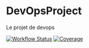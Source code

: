 # DevOpsProject
Le projet de devops


[![Workflow Status](https://img.shields.io/github/workflow/status/haskaris/DevOpsProject/CI)](https://shields.io/)
[![Coverage](https://img.shields.io/codecov/c/gh/haskaris/DevOpsProject?token=6aaf9234-f1ed-4762-8d69-83eeb219af42)](https://codecov.io/gh/haskaris/DevOpsProject)

